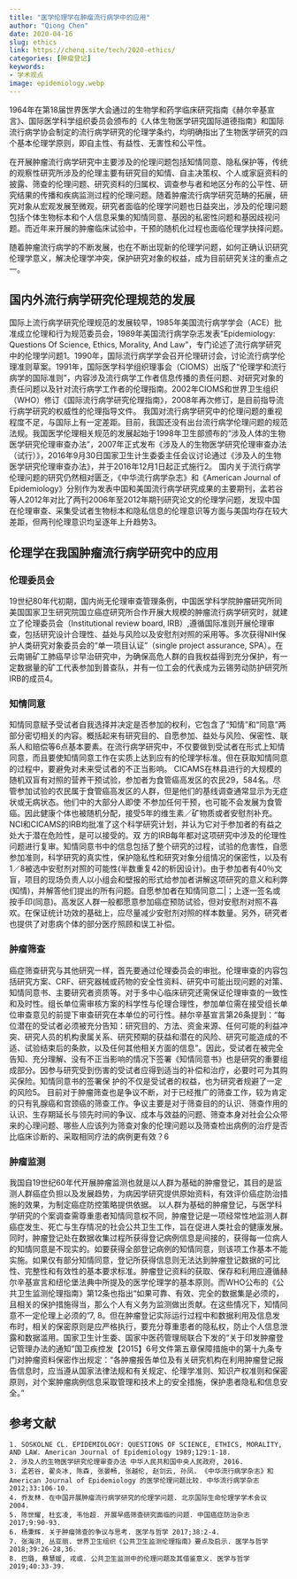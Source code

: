 ```yaml
---
title: "医学伦理学在肿瘤流行病学中的应用"
author: "Qiong Chen"
date: 2020-04-16
slug: ethics
link: https://chenq.site/tech/2020-ethics/
categories: [肿瘤登记]
keywords:
- 学术观点
image: epidemiology.webp
---
```


1964年在第18届世界医学大会通过的生物学和药学临床研究指南《赫尔辛基宣言》、国际医学科学组织委员会颁布的《人体生物医学研究国际道德指南》和国际流行病学协会制定的流行病学研究的伦理学条约，均明确指出了生物医学研究的四个基本伦理学原则，即自主性、有益性、无害性和公平性。

在开展肿瘤流行病学研究中主要涉及的伦理问题包括知情同意、隐私保护等，传统的观察性研究所涉及的伦理主要有研究目的知情、自主决策权、个人或家庭资料的披露、筛查的伦理问题、研究资料的归属权、调查参与者和地区分布的公平性、研究结果的传播和疾病监测过程的伦理问题。随着肿瘤流行病学研究范畴的拓展，研究对象从宏观发展至微观，研究者面临的伦理学问题也日益突出，涉及的伦理问题包括个体生物标本和个人信息采集的知情同意、基因的私密性问题和基因歧视问题。而近年来开展的肿瘤临床试验中，干预的随机化过程也面临伦理学抉择问题。

随着肿瘤流行病学的不断发展，也在不断出现新的伦理学问题，如何正确认识研究伦理学意义，解决伦理学冲突，保护研究对象的权益，成为目前研究关注的重点之一。

## 国内外流行病学研究伦理规范的发展
国际上流行病学研究伦理规范的发展较早，1985年美国流行病学学会（ACE）批准成立伦理和行为规范委员会，1989年美国流行病学杂志发表“Epidemiology: Questions Of Science, Ethics, Morality, And Law”，专门论述了流行病学研究中的伦理学问题1。1990年，国际流行病学学会召开伦理研讨会，讨论流行病学伦理准则草案。1991年，国际医学科学组织理事会（CIOMS）出版了“伦理学和流行病学的国际准则”，内容涉及流行病学工作者信息传播的责任问题、对研究对象的责任问题以及针对流行病学工作者的伦理指南。2002年CIOMS和世界卫生组织（WHO）修订《国际流行病学研究伦理指南》，2008年再次修订，是目前指导流行病学研究的权威性的伦理指导文件。
我国对流行病学研究中的伦理问题的重视程度不足，与国际上有一定差距。目前，我国还没有出台流行病学伦理问题的规范法规。我国医学伦理相关规范的发展起始于1998年卫生部颁布的“涉及人体的生物医学研究伦理审查办法”，2007年正式发布《涉及人的生物医学研究伦理审查办法（试行）》，2016年9月30日国家卫生计生委委主任会议讨论通过《涉及人的生物医学研究伦理审查办法》，并于2016年12月1日起正式施行2。
国内关于流行病学伦理问题的研究仍然相对匮乏，《中华流行病学杂志》和《American Journal of Epidemiology》分别作为发表中国和美国流行病学研究成果的主要期刊，孟若谷等人2012年对比了两刊2006年至2012年期刊研究论文的伦理学问题，发现中国在伦理审查、采集受试者生物标本和隐私信息的伦理意识等方面与美国均存在较大差距，但两刊伦理意识均呈逐年上升趋势3。

## 伦理学在我国肿瘤流行病学研究中的应用
### 伦理委员会
19世纪80年代初期，国内尚无伦理审查管理条例，中国医学科学院肿瘤研究所同美国国家卫生研究院国立癌症研究所合作开展大规模的肿瘤流行病学研究时，就建立了伦理委员会（Institutional review board, IRB）,遵循国际准则开展伦理审查，包括研究设计合理性、益处与风险以及安慰剂对照的采用等。多次获得NIH保护人类研究对象委员会的“单一项目认证”（single project assurance, SPA）。在云南锡矿工肺癌早诊早治研究中，为确保高危人群的自我权益得到充分保护，有一定数据量的矿工代表参加到普查队，并有一位工会的代表成为云锡劳动防护研究所IRB的成员4。

### 知情同意
知情同意赋予受试者自我选择并决定是否参加的权利，它包含了“知情”和“同意”两部分密切相关的内容。概括起来有研究目的、自愿参加、益处与风险、保密性、联系人和赔偿等6点基本要素。在流行病学研究中，不仅要做到受试者在形式上知情同意，而且要使知情同意工作在实质上达到应有的伦理学标准。但在获取知情同意的过程中，要避免对未来受试者的不正当影响。
CICAMS在林县进行的大规模的随机双盲有对照的营养干预试验，参加者为食管癌高发区的农民29，584名。尽管参加试验的农民属于食管癌高发区的人群，但是他们的基线调查通常显示为无症状或无病状态。他们中的大部分人即使 不参加任何干预，也可能不会发展为食管癌。因此健康个体也被随机分配，接受5年的维生素／矿物质或者安慰剂补充。NCI和CICAMS的IRB均批准了这个科学研究计划，并认为它对于参加者的有益之处大于潜在危险性，是可以接受的。双 方的IRB每年都对这项研究中涉及的伦理性问题进行复审。知情同意书中的信息包括了整个研究的过程，试验的危害性，自愿参加准则，科学研究的真实性，保护隐私性和研究对象分组情况的保密性，以及有1／8被选中安慰剂对照的可能性(半数重复42的析因设计)。由于参加者有40％文盲，项目的现场负责人以小组会和壁报的形式给参加者讲解这项研究的意义和利弊(知情)，并解答他们提出的所有问题。自愿参加者在知情同意二|；上逐一签名或按手印(同意)。高发区人群一般都愿意参加癌症预防试验，但对安慰剂对照不喜欢。在保证统计功效的基础上，应尽量减少安慰剂对照的样本数量。另外，研究者也提供了对患病个体的部分医疗照顾和误工补偿。

### 肿瘤筛查
癌症筛查研究与其他研究一样，首先要通过伦理委员会的审批。伦理审查的内容包括研究方案、CRF、研究器械或药物的安全性资料、研究中可能出现问题的对策、知情同意书、主要研究者资质等。对于多中心临床研究还需保证伦理审查的一致性和及时性。组长单位需审核方案的科学性与伦理合理性，参加单位需在接受组长单位审查意见的前提下审查研究在本单位的可行性。赫尔辛基宣言第26条提到：“每位潜在的受试者必须被充分告知：研究目的、方法、资金来源、任何可能的利益冲突、研究人员的机构隶属关系、研究预期的获益和潜在的风险、研究可能造成的不适、试验结束后的条款，以及任何其他相关方面的信息”。因此，受试者在被完全告知、充分理解、没有不正当影响的情况下签署《知情同意书》也是研究的重要组成部分。因参与研究受到伤害的受试者应得到适当的补偿和治疗，必要时可为其购买保险。知情同意书的签署保 护的不仅是受试者的权益，也为研究者规避了一定的风险5。
目前对于肿瘤筛查也是争议不断，对于已经推广的筛查工作，较为肯定的只有乳腺癌和宫颈癌的筛查工作。争议主要是对于筛查目的的认识、筛查作用的认识、生存期延长与领先时间的争议、成本与效益的问题、筛查本身对社会公众带来的心理问题、哪些人应该列为筛查对象的伦理问题以及筛查检出病例的治疗是否比临床诊断的、采取相同疗法的病例更有效？6

### 肿瘤监测
我国自19世纪60年代开展肿瘤监测也就是以人群为基础的肿瘤登记，其目的是监测人群癌症负担以及发展趋势，为病因学研究提供原始资料，有效评价癌症防治措施的效果，为制定癌症防控策略提供依据。
以人群为基础的肿瘤登记，与医学科学研究的个案调查需尊重患者知情同意权不同，肿瘤登记是一项经常性地监测人群癌症发生、死亡与生存情况的社会公共卫生工作，旨在促进人类社会的健康发展。同时，肿瘤登记处在数据收集过程所获得登记病例信息是间接的，获得每一位病人的知情同意是不现实的。如要获得全部登记病例的知情同意，则该项工作基本不能实施。如果仅有部分知情同意，登记所获得信息则无法达到肿瘤登记数据的可比性、完整性和有效性的基本要求标准。肿瘤登记资料的获取、保存和利用应遵循赫尔辛基宣言和纽伦堡法典中所提及的医学伦理学的基本原则。而WHO公布的《公共卫生监测伦理指南》第12条也指出“如果可靠、有效、完全的数据集是必须的，且相关的保护措施得当，那么个人有义务为监测做出贡献。在这些情况下，知情同意不一定伦理上必须的”7, 8。但在肿瘤登记实际运行过程中和数据利用及信息发布时，相关的保密原则是应严格执行，要充分尊重患者的隐私权，防止个人信息泄露和数据滥用。国家卫生计生委、国家中医药管理局联合下发的“关于印发肿瘤登记管理办法的通知”国卫疾控发【2015】6号文件第五章保障措施中的第十九条专门对肿瘤资料保密作出规定：“各肿瘤报告单位及有关研究机构在利用肿瘤登记报告信息时，应当遵从国家法律法规和有关规定、伦理学准则、知识产权准则和保密原则，对个案肿瘤病例信息采取管理和技术上的安全措施，保护患者隐私和信息安全。”

## 参考文献
	1. SOSKOLNE CL. EPIDEMIOLOGY: QUESTIONS OF SCIENCE, ETHICS, MORALITY, AND LAW. American Journal of Epidemiology 1989;129:1-18.
	2. 涉及人的生物医学研究伦理审查办法 中华人民共和国中央人民政府, 2016.
	3. 孟若谷, 翟炎冰, 陈森, 张晏畅, 张越伦, 赵剑云, 孙凤. 《中华流行病学杂志》和 American Journal of Epidemiology 的医学伦理问题比较. 中华流行病学杂志 2012;33:106-10.
	4. 乔友林. 在中国开展肿瘤流行病学研究的伦理学问题. 北京国际生命伦理学学术会议 2004.
	5. 陈世耀, 杜玄凌, 韦怡超. 开展早癌筛查研究面临的问题. 中国癌症防治杂志 2017;9:90-93.
	6. 杨秉辉. 关于肿瘤筛查的争议与思考. 医学与哲学 2017;38:2-4.
	7. 张海洪, 丛亚丽. 世界卫生组织《公共卫生监测伦理指南》要点及启示. 医学与哲学 2018;39:26-28,36.
	8. 巴璐, 蔡慧媛, 戎或. 公共卫生监测中的伦理问题及其借鉴意义. 医学与哲学 2019;40:33-39.


